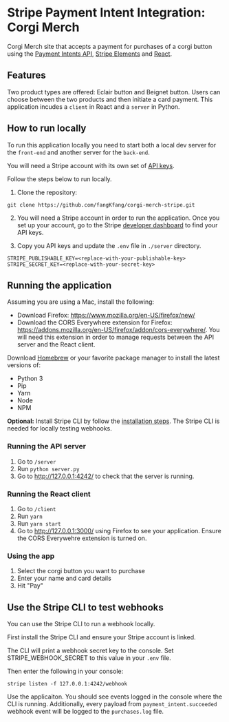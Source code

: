 # Stripe Payment Intent Integration: Corgi Merch 

Corgi Merch site that accepts a payment for purchases of a corgi button using the [Payment Intents API](https://stripe.com/docs/payments/payment-intents), [Stripe Elements](https://stripe.com/payments/elements) and [React](https://reactjs.org/).

## Features

Two product types are offered: Eclair button and Beignet button. Users can choose between the two products and then initiate a card payment. This application incudes a `client` in React and a `server` in Python.

## How to run locally

To run this application locally you need to start both a local dev server for the `front-end` and another server for the `back-end`.

You will need a Stripe account with its own set of [API keys](https://stripe.com/docs/development#api-keys).

Follow the steps below to run locally.

1. Clone the repository: 

```
git clone https://github.com/fangKfang/corgi-merch-stripe.git
```

2. You will need a Stripe account in order to run the application. Once you set up your account, go to the Stripe [developer dashboard](https://stripe.com/docs/development#api-keys) to find your API keys.

3. Copy you API keys and update the `.env` file in `./server` directory. 

```
STRIPE_PUBLISHABLE_KEY=<replace-with-your-publishable-key>
STRIPE_SECRET_KEY=<replace-with-your-secret-key>
```
## Running the application

Assuming you are using a Mac, install the following:

* Download Firefox: https://www.mozilla.org/en-US/firefox/new/
* Download the CORS Everywhere extension for Firefox: https://addons.mozilla.org/en-US/firefox/addon/cors-everywhere/. You will need this extension in order to manage requests between the API server and the React client. 

Download [Homebrew](https://brew.sh/) or your favorite package manager to install the latest versions of: 
* Python 3 
* Pip 
* Yarn
* Node 
* NPM 

**Optional:**
Install Stripe CLI by follow the [installation steps](https://github.com/stripe/stripe-cli#installation). The Stripe CLI is needed for locally testing webhooks.

### Running the API server

1. Go to `/server`
2. Run `python server.py`
3. Go to http://127.0.0.1:4242/ to check that the server is running. 


### Running the React client

1. Go to `/client`
3. Run `yarn`
3. Run `yarn start` 
4. Go to http://127.0.0.1:3000/ using Firefox to see your application. Ensure the CORS Everywehre extension is turned on. 

### Using the app

1. Select the corgi button you want to purchase
2. Enter your name and card details
2. Hit "Pay"

## Use the Stripe CLI to test webhooks

You can use the Stripe CLI to run a webhook locally. 

First install the Stripe CLI and ensure your Stripe account is linked. 

The CLI will print a webhook secret key to the console. Set STRIPE_WEBHOOK_SECRET to this value in your `.env` file.

Then enter the following in your console:
```
stripe listen -f 127.0.0.1:4242/webhook
```
Use the applicaiton. You should see events logged in the console where the CLI is running. Additionally, every payload from `payment_intent.succeeded` webhook event will be logged to the `purchases.log` file. 

